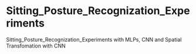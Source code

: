 # Sitting_Posture_Recognization_Experiments
Sitting_Posture_Recognization_Experiments with MLPs, CNN and Spatial Transfomation with CNN
